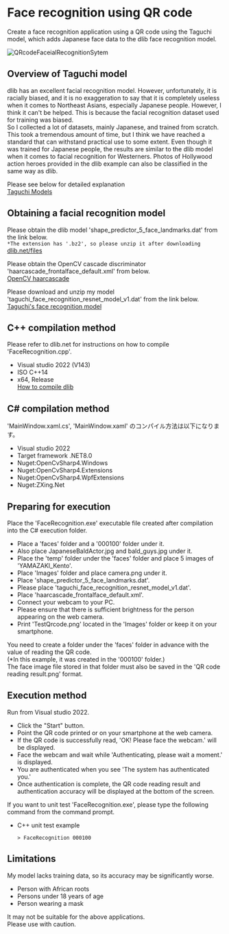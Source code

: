 # Face recognition using QR code
Create a face recognition application using a QR code using the Taguchi model, which adds Japanese face data to the dlib face recognition model.

![QRcodeFaceialRecognitionSytem](https://github.com/TaguchiModels/Face-recognition-using-QR-code/assets/167880914/341ef4ad-91ae-4f8f-a571-f04f01e535b5)

## Overview of Taguchi model  
dlib has an excellent facial recognition model. However, unfortunately, it is racially biased, and it is no exaggeration to say that it is completely useless when it comes to Northeast Asians, especially Japanese people. However, I think it can't be helped. This is because the facial recognition dataset used for training was biased.  
So I collected a lot of datasets, mainly Japanese, and trained from scratch. This took a tremendous amount of time, but I think we have reached a standard that can withstand practical use to some extent. Even though it was trained for Japanese people, the results are similar to the dlib model when it comes to facial recognition for Westerners. Photos of Hollywood action heroes provided in the dlib example can also be classified in the same way as dlib.  

Please see below for detailed explanation  
[Taguchi Models](https://github.com/TaguchiModels/dlibModels)

## Obtaining a facial recognition model  
Please obtain the dlib model 'shape_predictor_5_face_landmarks.dat' from the link below.  
  `*The extension has '.bz2', so please unzip it after downloading`  
[dlib.net/files](http://dlib.net/files/)

Please obtain the OpenCV cascade discriminator 'haarcascade_frontalface_default.xml' from below.  
[OpenCV haarcascade](https://github.com/kipr/opencv/blob/master/data/haarcascades/haarcascade_frontalface_default.xml)

Please download and unzip my model 'taguchi_face_recognition_resnet_model_v1.dat' from the link below.  
[Taguchi's face recognition model](https://drive.google.com/file/d/1uMAZbPHiKOl6sjDgAoORn8g5U4wHQisW/view?usp=sharing)

## C++ compilation method  
Please refer to dlib.net for instructions on how to compile 'FaceRecognition.cpp'.   
* Visual studio 2022  (V143)  
* ISO C++14  
* x64, Release  
[How to compile dlib](http://dlib.net/compile.html)

## C# compilation method  
'MainWindow.xaml.cs', 'MainWindow.xaml' のコンパイル方法は以下になります。  
* Visual studio 2022  
* Target framework .NET8.0  
* Nuget:OpenCvSharp4.Windows  
* Nuget:OpenCvSharp4.Extensions  
* Nuget:OpenCvSharp4.WpfExtensions  
* Nuget:ZXing.Net  

## Preparing for execution  
Place the 'FaceRecognition.exe' executable file created after compilation into the C# execution folder.  
 * Place a 'faces' folder and a '000100' folder under it.
 * Also place JapaneseBaldActor.jpg and bald_guys.jpg under it.
 * Place the 'temp' folder under the 'faces' folder and place 5 images of 'YAMAZAKI_Kento'.
 * Place 'Images' folder and place camera.png under it.
 * Place 'shape_predictor_5_face_landmarks.dat'.
 * Please place 'taguchi_face_recognition_resnet_model_v1.dat'.
 * Place 'haarcascade_frontalface_default.xml'.
 * Connect your webcam to your PC.
 * Please ensure that there is sufficient brightness for the person appearing on the web camera.
 * Print 'TestQrcode.png' located in the 'Images' folder or keep it on your smartphone.

You need to create a folder under the 'faces' folder in advance with the value of reading the QR code.  
(*In this example, it was created in the '000100' folder.)  
The face image file stored in that folder must also be saved in the 'QR code reading result.png' format.  

## Execution method  
Run from Visual studio 2022.  
 * Click the "Start" button.
 * Point the QR code printed or on your smartphone at the web camera.
 * If the QR code is successfully read, 'OK! Please face the webcam.' will be displayed.
 * Face the webcam and wait while 'Authenticating, please wait a moment.' is displayed.
 * You are authenticated when you see 'The system has authenticated you.'
 * Once authentication is complete, the QR code reading result and authentication accuracy will be displayed at the bottom of the screen.

If you want to unit test 'FaceRecognition.exe', please type the following command from the command prompt.    
  * C++ unit test example    
    ```
    > FaceRecognition 000100
    ```  
## Limitations
My model lacks training data, so its accuracy may be significantly worse.  
 * Person with African roots
 * Persons under 18 years of age
 * Person wearing a mask

It may not be suitable for the above applications.  
Please use with caution.  

